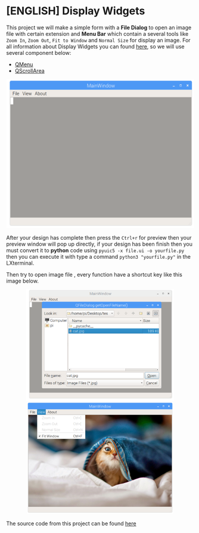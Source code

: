 # [ENGLISH] Display Widgets 

This project we will make a simple form with a **File Dialog** to open an image file with certain extension and **Menu Bar** which contain a several tools like ```Zoom In```, ```Zoom Out```, ```Fit to Window``` and ```Normal Size``` for display an image. For all information about Display Widgets you can found [here](http://pyqt.sourceforge.net/Docs/PyQt4/qtgui.html), so we will use several component below:

* [QMenu](http://pyqt.sourceforge.net/Docs/PyQt4/qmenu.html) 
* [QScrollArea](http://pyqt.sourceforge.net/Docs/PyQt4/qscrollarea.html)

<p align="center">
  <img src="/images/Displaywidget.PNG" height="400" />
</p>

After your design has complete then press the ```Ctrl+r``` for preview then your preview window will pop up directly, if your design has been finish then you must convert it to **python** code using ```pyuic5 -x file.ui -o yourfile.py``` then you can execute it with type a command ```python3 "yourfile.py"``` in the LXterminal. 

Then try to open image file , every function have a shortcut key like this image below.

<p align="center">
  <img src="/images/Displaywidget2.PNG" height="300" /> 
  <img src="/images/Displaywidget4.PNG" height="300" />
</p>

The source code from this project can be found [here](/src)

